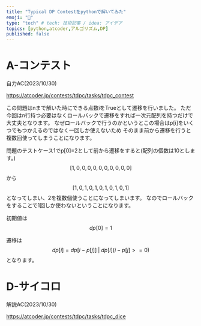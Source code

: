 ```yaml
---
title: "Typical DP Contestをpythonで解いてみた"
emoji: "🐥"
type: "tech" # tech: 技術記事 / idea: アイデア
topics: [python,atcoder,アルゴリズム,DP]
published: false
---
```


# A-コンテスト
自力AC(2023/10/30)

https://atcoder.jp/contests/tdpc/tasks/tdpc_contest

この問題はnまで解いた時にできる点数iをTrueとして遷移を行いました。
ただ今回はn行持つ必要はなくロールバックで遷移をすれば一次元配列を持つだけで大丈夫となります。
なぜロールバックで行うのかというとこの場合はp[i]をいくつでもつかえるのではなく一回しか使えないため
そのまま前から遷移を行うと複数回使ってしまうことになります。

問題のテストケース1でp[0]=2として前から遷移をすると(配列の個数は10とします。)
$$[1,0,0,0,0,0,0,0,0,0,0]$$
から
$$[1,0,1,0,1,0,1,0,1,0,1]$$
となってしまい、2を複数個使うことになってしまいます。
なのでロールバックをすることで1回しか使わないということになります。

初期値は
$$
dp[0]=1
$$

遷移は
$$
dp[i]=dp[i-p[j]]\;|\;dp[i](i-p[j]>=0)
$$
となります。

# D-サイコロ
解説AC(2023/10/30)

https://atcoder.jp/contests/tdpc/tasks/tdpc_dice